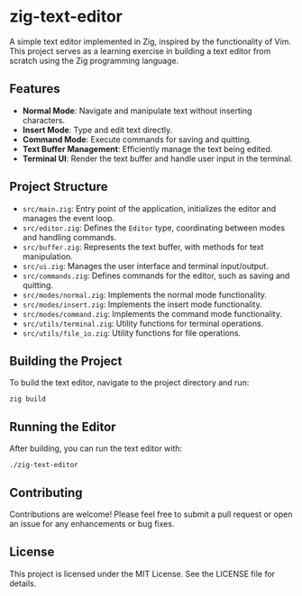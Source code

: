 # zig-text-editor

A simple text editor implemented in Zig, inspired by the functionality of Vim. This project serves as a learning exercise in building a text editor from scratch using the Zig programming language.

## Features

- **Normal Mode**: Navigate and manipulate text without inserting characters.
- **Insert Mode**: Type and edit text directly.
- **Command Mode**: Execute commands for saving and quitting.
- **Text Buffer Management**: Efficiently manage the text being edited.
- **Terminal UI**: Render the text buffer and handle user input in the terminal.

## Project Structure

- `src/main.zig`: Entry point of the application, initializes the editor and manages the event loop.
- `src/editor.zig`: Defines the `Editor` type, coordinating between modes and handling commands.
- `src/buffer.zig`: Represents the text buffer, with methods for text manipulation.
- `src/ui.zig`: Manages the user interface and terminal input/output.
- `src/commands.zig`: Defines commands for the editor, such as saving and quitting.
- `src/modes/normal.zig`: Implements the normal mode functionality.
- `src/modes/insert.zig`: Implements the insert mode functionality.
- `src/modes/command.zig`: Implements the command mode functionality.
- `src/utils/terminal.zig`: Utility functions for terminal operations.
- `src/utils/file_io.zig`: Utility functions for file operations.

## Building the Project

To build the text editor, navigate to the project directory and run:

```
zig build
```

## Running the Editor

After building, you can run the text editor with:

```
./zig-text-editor
```

## Contributing

Contributions are welcome! Please feel free to submit a pull request or open an issue for any enhancements or bug fixes.

## License

This project is licensed under the MIT License. See the LICENSE file for details.